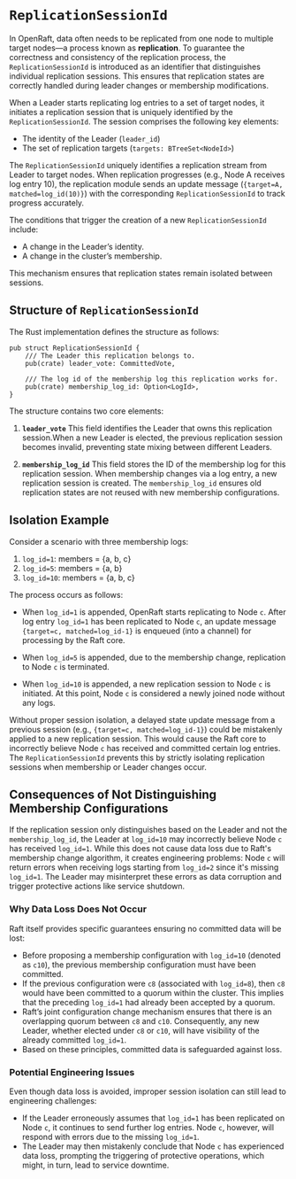 # `ReplicationSessionId`

In OpenRaft, data often needs to be replicated from one node to multiple target
nodes—a process known as **replication**. To guarantee the correctness and
consistency of the replication process, the `ReplicationSessionId` is introduced
as an identifier that distinguishes individual replication sessions. This
ensures that replication states are correctly handled during leader changes or
membership modifications.

When a Leader starts replicating log entries to a set of target nodes, it
initiates a replication session that is uniquely identified by the
`ReplicationSessionId`. The session comprises the following key elements:
- The identity of the Leader (`leader_id`)
- The set of replication targets (`targets: BTreeSet<NodeId>`)

The `ReplicationSessionId` uniquely identifies a replication stream from Leader
to target nodes. When replication progresses (e.g., Node A receives log entry
10), the replication module sends an update message (`{target=A,
matched=log_id(10)}`) with the corresponding `ReplicationSessionId` to track
progress accurately.

The conditions that trigger the creation of a new `ReplicationSessionId` include:
- A change in the Leader’s identity.
- A change in the cluster’s membership.

This mechanism ensures that replication states remain isolated between sessions.

## Structure of `ReplicationSessionId`

The Rust implementation defines the structure as follows:

```rust,ignore
pub struct ReplicationSessionId {
    /// The Leader this replication belongs to.
    pub(crate) leader_vote: CommittedVote,

    /// The log id of the membership log this replication works for.
    pub(crate) membership_log_id: Option<LogId>,
}
```

The structure contains two core elements:

1. **`leader_vote`**
   This field identifies the Leader that owns this replication session.When a
   new Leader is elected, the previous replication session becomes invalid,
   preventing state mixing between different Leaders.

2. **`membership_log_id`**
   This field stores the ID of the membership log for this replication session.
   When membership changes via a log entry, a new replication session is created.
   The `membership_log_id` ensures old replication states are not reused with
   new membership configurations.

## Isolation Example

Consider a scenario with three membership logs:

1. `log_id=1`: members = {a, b, c}
2. `log_id=5`: members = {a, b}
3. `log_id=10`: members = {a, b, c}

The process occurs as follows:

- When `log_id=1` is appended, OpenRaft starts replicating to Node `c`. After
  log entry `log_id=1` has been replicated to Node `c`, an update message
  `{target=c, matched=log_id-1}` is enqueued (into a channel) for processing by the
  Raft core.

- When `log_id=5` is appended, due to the membership change, replication to Node
  `c` is terminated.

- When `log_id=10` is appended, a new replication session to Node `c` is
  initiated. At this point, Node `c` is considered a newly joined node without
  any logs.

Without proper session isolation, a delayed state update message from a previous
session (e.g., `{target=c, matched=log_id-1}`) could be mistakenly applied to a
new replication session. This would cause the Raft core to incorrectly believe
Node `c` has received and committed certain log entries. The `ReplicationSessionId`
prevents this by strictly isolating replication sessions when membership or Leader
changes occur.

## Consequences of Not Distinguishing Membership Configurations

If the replication session only distinguishes based on the Leader and not the
`membership_log_id`, the Leader at `log_id=10` may incorrectly believe Node `c`
has received `log_id=1`. While this does not cause data loss due to Raft's
membership change algorithm, it creates engineering problems: Node `c` will
return errors when receiving logs starting from `log_id=2` since it's missing
`log_id=1`. The Leader may misinterpret these errors as data corruption and
trigger protective actions like service shutdown.

### Why Data Loss Does Not Occur

Raft itself provides specific guarantees ensuring no committed data will be lost:

- Before proposing a membership configuration with `log_id=10` (denoted as
  `c10`), the previous membership configuration must have been committed.
- If the previous configuration were `c8` (associated with `log_id=8`), then
  `c8` would have been committed to a quorum within the cluster. This implies
  that the preceding `log_id=1` had already been accepted by a quorum.
- Raft’s joint configuration change mechanism ensures that there is an
  overlapping quorum between `c8` and `c10`. Consequently, any new Leader,
  whether elected under `c8` or `c10`, will have visibility of the already
  committed `log_id=1`.
- Based on these principles, committed data is safeguarded against loss.

### Potential Engineering Issues

Even though data loss is avoided, improper session isolation can still lead to
engineering challenges:

- If the Leader erroneously assumes that `log_id=1` has been replicated on Node
  `c`, it continues to send further log entries. Node `c`, however, will respond
  with errors due to the missing `log_id=1`.
- The Leader may then mistakenly conclude that Node `c` has experienced data
  loss, prompting the triggering of protective operations, which might, in turn,
  lead to service downtime.
